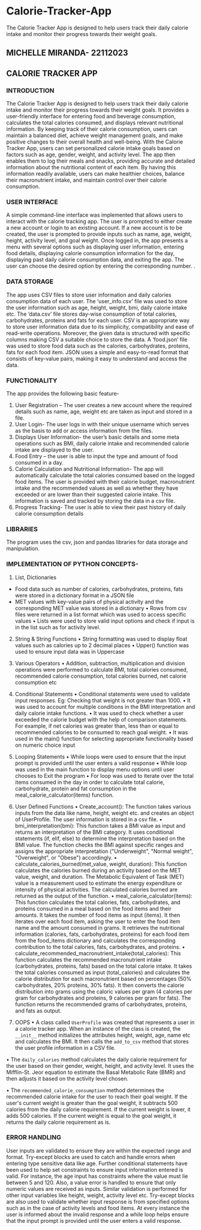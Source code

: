 # Calorie-Tracker-App
The Calorie Tracker App is designed to help users track their daily calorie intake and monitor their progress towards their weight goals. 

## MICHELLE MIRANDA- 22112023
## CALORIE TRACKER APP
### INTRODUCTION
The Calorie Tracker App is designed to help users track their daily calorie intake and monitor their progress towards their weight goals. It provides a user-friendly interface for entering food and beverage consumption, calculates the total calories consumed, and displays relevant nutritional information. By keeping track of their calorie consumption, users can maintain a balanced diet, achieve weight management goals, and make positive changes to their overall health and well-being.
With the Calorie Tracker App, users can set personalized calorie intake goals based on factors such as age, gender, weight, and activity level. The app then enables them to log their meals and snacks, providing accurate and detailed information about the nutritional content of each item. By having this information readily available, users can make healthier choices, balance their macronutrient intake, and maintain control over their calorie consumption.


### USER INTERFACE
A simple command-line interface was implemented that allows users to interact with the calorie tracking app. The user is prompted to either create a new account or login to an existing account. If a new account is to be created, the user is prompted to provide inputs such as name, age, weight, height, activity level, and goal weight. Once logged in, the app presents a menu with several options such as displaying user information, entering food details, displaying calorie consumption information for the day, displaying past daily calorie consumption data, and exiting the app. The user can choose the desired option by entering the corresponding number.
.
### DATA STORAGE
The app uses CSV files to store user information and daily calories consumption data of each user. The ‘user_info.csv’ file was used to store the user information such as age, height, weight, bmi, daily calorie intake etc. The ‘data.csv’ file stores day-wise consumption of total calories, carbohydrates, proteins and fats for each user. CSV is an appropriate way to store user information data due to its simplicity, compatibility and ease of read-write operations. Moreover, the given data is structured with specific columns making CSV a suitable choice to store the data. 
A ‘food.json’ file was used to store food data such as the calories, carbohydrates, proteins, fats for each food item. JSON uses a simple and easy-to-read format that consists of key-value pairs, making it easy to understand and access the data. 

### FUNCTIONALITY
The app provides the following basic feature- 
1.	User Registration – The user creates a new account where the required details such as name, age, weight etc are taken as input and stored in a file.
2.	User Login- The user logs in with their unique username which serves as the basis to add or access information from the files. 
3.	Displays User Information- the user’s basic details and some meta operations such as BMI, daily calorie intake and recommended calorie intake are displayed to the user.
4.	Food Entry – the user is able to input the type and amount of food consumed in a day. 
5.	Calorie Calculation and Nutritional Information- The app will automatically calculate the total calories consumed based on the logged food items. The user is provided with their calorie budget, macronutrient intake and the recommended values as well as whether they have exceeded or are lower than their suggested calorie intake. This information is saved and tracked by storing the data in a csv file.
6.	Progress Tracking- The user is able to view their past history of daily calorie consumption details

### LIBRARIES
The program uses the csv, json and pandas libraries for data storage and manipulation.

### IMPLEMENTATION OF PYTHON CONCEPTS-
1.	List, Dictionaries
- Food data such as number of calories, carbohydrates, proteins, fats were stored in a dictionary format in a JSON file
- MET values with key-value pairs of physical activity and the corresponding MET value was stored in a dictionary
•	Rows from csv files were returned in a list format which was used to access specific values
•	Lists were used to store valid input options and check if input is in the list such as for activity level.
2.	String & String Functions
•	String formatting was used to display float values such as calories up to 2 decimal places
•	Upper() function was used to ensure input data was in Uppercase
3.	Various Operators
•	Addition, subtraction, multiplication and division operations were performed to calculate BMI, total calories consumed, recommended calorie consumption, total calories burned, net calorie consumption etc
4.	Conditional Statements
•	Conditional statements were used to validate input responses. Eg: Checking that weight is not greater than 1000.
•	It was used to account for multiple conditions in the BMI interpretation and daily calorie intake functions.
•	It was used to check whether a user exceeded the calorie budget with the help of comparison statements. For example, if net calories was greater than, less than or equal to recommended calories to be consumed to reach goal weight.
•	It was used in the main() function for selecting appropriate functionality based on numeric choice input
5.	Looping Statements
•	While loops were used to ensure that the input prompt is provided until the user enters a valid response
•	While loop was used in the main function to display menu options until user chooses to Exit the program
•	For loop was used to iterate over the total items consumed in the day in order to calculate total calorie, carbohydrate, protein and fat consumption in the meal_calorie_calculator(items) function. 
6.	User Defined Functions
•	Create_account(): The function takes various inputs from the data like name, height, weight etc. and creates an object of UserProfile. The user information is stored in a csv file. 
•	bmi_interpretation(bmi): This function takes a BMI value as input and returns an interpretation of the BMI category. It uses conditional statements (if, elif, else) to determine the interpretation based on the BMI value. The function checks the BMI against specific ranges and assigns the appropriate interpretation ("Underweight", "Normal weight", "Overweight", or "Obese") accordingly. 
•	calculate_calories_burned(met_value, weight, duration): This function calculates the calories burned during an activity based on the MET value, weight, and duration. The Metabolic Equivalent of Task (MET) value is a measurement used to estimate the energy expenditure or intensity of physical activities. The calculated calories burned are returned as the output of the function.
•	meal_calorie_calculator(items): This function calculates the total calories, fats, carbohydrates, and proteins consumed in a meal based on the food items and their amounts. It takes the number of food items as input (items). It then iterates over each food item, asking the user to enter the food item name and the amount consumed in grams. It retrieves the nutritional information (calories, fats, carbohydrates, proteins) for each food item from the food_items dictionary and calculates the corresponding contribution to the total calories, fats, carbohydrates, and proteins. 
•	calculate_recommended_macronutrient_intake(total_calories): This function calculates the recommended macronutrient intake (carbohydrates, proteins, fats) based on the total calorie intake. It takes the total calories consumed as input (total_calories) and calculates the calorie distribution for each macronutrient based on percentages (50% carbohydrates, 20% proteins, 30% fats). It then converts the calorie distribution into grams using the caloric values per gram (4 calories per gram for carbohydrates and proteins, 9 calories per gram for fats). The function returns the recommended grams of carbohydrates, proteins, and fats as output.

8.	OOPS
•	A class called `UserProfile` was created that represents a user in a calorie tracker app. When an instance of the class is created, the `__init__` method initializes the attributes height, weight, age, name etc and calculates the BMI. It then calls the `add_to_csv` method that stores the user profile information in a CSV file.

•	The `daily_calories` method calculates the daily calorie requirement for the user based on their gender, weight, height, and activity level. It uses the Mifflin-St. Jeor equation to estimate the Basal Metabolic Rate (BMR) and then adjusts it based on the activity level chosen.

•	The `recommended_calorie_consumption` method determines the recommended calorie intake for the user to reach their goal weight. If the user's current weight is greater than the goal weight, it subtracts 500 calories from the daily calorie requirement. If the current weight is lower, it adds 500 calories. If the current weight is equal to the goal weight, it returns the daily calorie requirement as is.

### ERROR HANDLING
User inputs are validated to ensure they are within the expected range and format. Try-except blocks are used to catch and handle errors when entering type sensitive data like age. Further conditional statements have been used to help set constraints to ensure input information entered is valid. 
For instance, the age input has constraints where the value must lie between 5 and 120. Also, a value error is handled to ensure that only numeric values are received as inputs. Similar validation is performed for other input variables like height, weight, activity level etc.
Try-except blocks are also used to validate whether input response is from specified options such as in the case of activity levels and food items. At every instance the user is informed about the invalid response and a while loop helps ensure that the input prompt is provided until the user enters a valid response.

